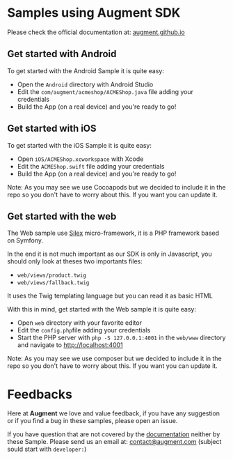 # Samples using Augment SDK  

Please check the official documentation at: [augment.github.io](https://augment.github.io)

## Get started with Android

To get started with the Android Sample it is quite easy:

 - Open the `Android` directory with Android Studio
 - Edit the `com/augment/acmeshop/ACMEShop.java` file adding your credentials
 - Build the App (on a real device) and you're ready to go!


## Get started with iOS

To get started with the iOS Sample it is quite easy:

 - Open `iOS/ACMEShop.xcworkspace` with Xcode
 - Edit the `ACMEShop.swift` file adding your credentials
 - Build the App (on a real device) and you're ready to go!
 
Note: As you may see we use Cocoapods but we decided to include it in the repo so you don't have to worry about this.
If you want you can update it.

## Get started with the web

The Web sample use [Silex](http://silex.sensiolabs.org) micro-framework, it is a PHP framework based on Symfony.

In the end it is not much important as our SDK is only in Javascript, you should only look at theses two importants files:

- `web/views/product.twig`
- `web/views/fallback.twig`

It uses the Twig templating language but you can read it as basic HTML

With this in mind, get started with the Web sample it is quite easy:

 - Open `web` directory with your favorite editor
 - Edit the `config.php`file adding your credentials
 - Start the PHP server with `php -S 127.0.0.1:4001` in the `web/www` directory and navigate to <u>http://localhost:4001</u>
 
 Note: As you may see we use composer but we decided to include it in the repo so you don't have to worry about this.
If you want you can update it.

# Feedbacks

Here at **Augment** we love and value feedback, if you have any suggestion or if you find a bug in these samples, please open an issue.

If you have question that are not covered by the [documentation](https://augment.github.io) neither by these Sample. Please send us an email at: contact@augment.com (subject sould start with `developer:`)
